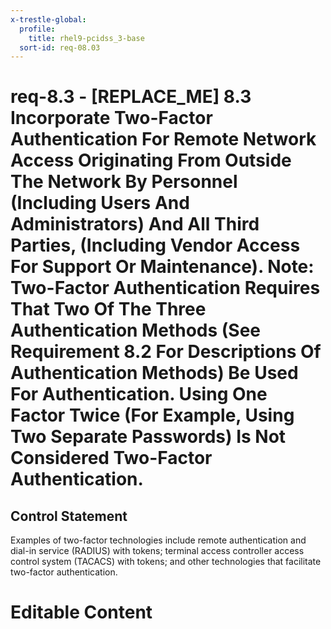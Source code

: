 ```yaml
---
x-trestle-global:
  profile:
    title: rhel9-pcidss_3-base
  sort-id: req-08.03
---
```


# req-8.3 - \[REPLACE_ME\] 8.3 Incorporate Two-Factor Authentication For Remote Network Access Originating From Outside The Network By Personnel (Including Users And Administrators) And All Third Parties, (Including Vendor Access For Support Or Maintenance). Note: Two-Factor Authentication Requires That Two Of The Three Authentication Methods (See Requirement 8.2 For Descriptions Of Authentication Methods) Be Used For Authentication. Using One Factor Twice (For Example, Using Two Separate Passwords) Is Not Considered Two-Factor Authentication.

## Control Statement

Examples of two-factor technologies include remote authentication and dial-in service (RADIUS) with tokens; terminal access controller access control system (TACACS) with tokens; and other technologies that facilitate two-factor authentication.

# Editable Content

<!-- Make additions and edits below -->
<!-- The above represents the contents of the control as received by the profile, prior to additions. -->
<!-- If the profile makes additions to the control, they will appear below. -->
<!-- The above markdown may not be edited but you may edit the content below, and/or introduce new additions to be made by the profile. -->
<!-- If there is a yaml header at the top, parameter values may be edited. Use --set-parameters to incorporate the changes during assembly. -->
<!-- The content here will then replace what is in the profile for this control, after running profile-assemble. -->
<!-- The current profile has no added parts for this control, but you may add new ones here. -->
<!-- Each addition must have a heading either of the form ## Control my_addition_name -->
<!-- or ## Part a. (where the a. refers to one of the control statement labels.) -->
<!-- "## Control" parts are new parts added after the statement part. -->
<!-- "## Part" parts are new parts added into the top-level statement part with that label. -->
<!-- Subparts may be added with nested hash levels of the form ### My Subpart Name -->
<!-- underneath the parent ## Control or ## Part being added -->
<!-- See https://oscal-compass.github.io/compliance-trestle/tutorials/ssp_profile_catalog_authoring/ssp_profile_catalog_authoring for guidance. -->
